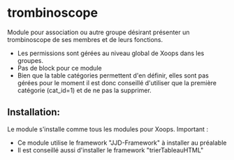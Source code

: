# trombinoscope

 Module pour association ou autre groupe désirant présenter un trombinoscope
 de ses membres et de leurs fonctions.
 - Les permissions sont gérées au niveau global de Xoops dans les groupes.
 - Pas de block pour ce module
 - Bien que la table catégories permettent d'en définir, elles sont pas gérées pour le moment
   il est donc conseillé d'utiliser que la première catégorie (cat_id=1) et de ne pas la supprimer.

Installation:
--------------
Le module s'installe comme tous les modules pour Xoops.
Important : 
 - Ce module utilise le framework "JJD-Framework" à installer au préalable
 - Il est conseillé aussi d'installer le framework "trierTableauHTML"
